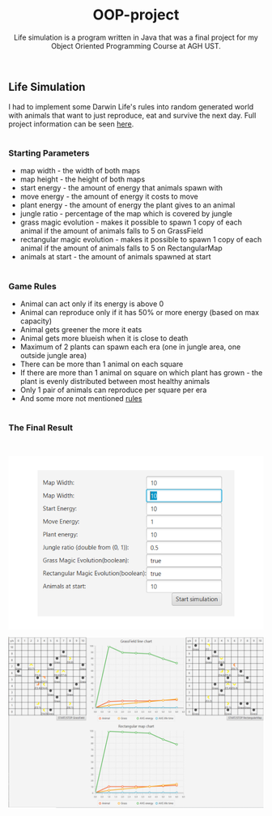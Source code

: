 
<h1 align="center"> OOP-project </h1>

<p align="center">Life simulation is a program written in Java that was a final project for my Object Oriented Programming Course at AGH UST.</p>
<br>
<h2> Life Simulation </h2>

I had to implement some Darwin Life's rules into random generated world with animals that want to just reproduce, eat and survive the next day.
Full project information can be seen [here](https://github.com/apohllo/obiektowe-lab/tree/master/proj1).
#
<h3>Starting Parameters</h3>

* map width - the width of both maps
* map height - the height of both maps
* start energy - the amount of energy that animals spawn with
* move energy - the amount of energy it costs to move
* plant energy - the amount of energy the plant gives to an animal
* jungle ratio - percentage of the map which is covered by jungle
* grass magic evolution - makes it possible to spawn 1 copy of each animal if the amount of animals falls to 5 on GrassField
* rectangular magic evolution - makes it possible to spawn 1 copy of each animal if the amount of animals falls to 5 on RectangularMap
* animals at start - the amount of animals spawned at start
#
<h3>Game Rules</h3>

* Animal can act only if its energy is above 0
* Animal can reproduce only if it has 50% or more energy (based on max capacity)
* Animal gets greener the more it eats
* Animal gets more blueish when it is close to death
* Maximum of 2 plants can spawn each era (one in jungle area, one outside jungle area)
* There can be more than 1 animal on each square
* If there are more than 1 animal on square on which plant has grown - the plant is evenly distributed between most healthy animals
* Only 1 pair of animals can reproduce per square per era
* And some more not mentioned [rules](https://github.com/apohllo/obiektowe-lab/tree/master/proj1)
#

<h3>The Final Result</h3>
<br>
<p align="center">
    <img align="center" src="https://github.com/mamikula/OOP-project/blob/master/screen/start.png">
</p>

<p align="center">
    <img align="center" src="https://github.com/mamikula/OOP-project/blob/master/screen/simulation.png">
</p>



    

